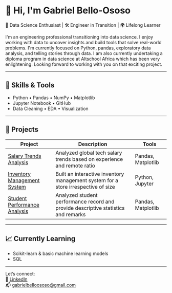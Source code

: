 # 👋 Hi, I'm Gabriel Bello-Ososo

🎯 Data Science Enthusiast | 🛠️ Engineer in Transition | 🌍 Lifelong Learner

I'm an engineering professional transitioning into data science. I enjoy working with data to uncover insights and build tools that solve real-world problems. I'm currently focused on Python, pandas, exploratory data analysis, and telling stories through data. I am also currently undertaking a diploma program in data science at Altschool Africa which has been very enlightening. Looking forward to working with you on that exciting project.

---

## 🧰 Skills & Tools
- Python • Pandas • NumPy • Matplotlib 
- Jupyter Notebook • GitHub
- Data Cleaning • EDA • Visualization

---

## 📂 Projects

| Project | Description | Tools |
|--------|-------------|-------|
| [Salary Trends Analysis](https://github.com/bellogabriel/salary-trends) | Analyzed global tech salary trends based on experience and remote ratio | Pandas, Matplotlib |
| [Inventory Management System](https://github.com/bellogabriel/inventory-management-system) | Built an interactive inventory management system for a store irrespective of size | Python, Jupyter |
| [Student Performance Analysis](https://github.com/bellogabriel/Student-performance-analysis) | Analyzed student performance record and provide descriptive statistics and remarks | Pandas, Matplotlib |

---

## 📈 Currently Learning
- Scikit-learn & basic machine learning models
- SQL

---

Let’s connect:  
🔗 [LinkedIn](https://linkedin.com/in/gabriel-bello-ososo)  
📬 gabrielbelloososo@gmail.com

